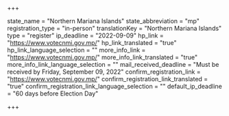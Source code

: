 +++

state_name = "Northern Mariana Islands"
state_abbreviation = "mp"
registration_type = "in-person"
translationKey = "Northern Mariana Islands"
type = "register"
ip_deadline = "2022-09-09"
hp_link = "https://www.votecnmi.gov.mp/"
hp_link_translated = "true"
hp_link_language_selection = ""
more_info_link = "https://www.votecnmi.gov.mp/"
more_info_link_translated = "true"
more_info_link_language_selection = ""
mail_received_deadline = "Must be received by Friday, September 09, 2022"
confirm_registration_link = "https://www.votecnmi.gov.mp/"
confirm_registration_link_translated = "true"
confirm_registration_link_language_selection = ""
default_ip_deadline = "60 days before Election Day"

+++
